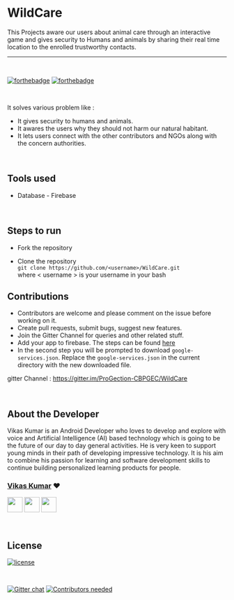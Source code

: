 # WildCare

This Projects aware our users about animal care through an interactive game and gives security to Humans and animals by sharing their real time location to the enrolled trustworthy contacts.


<hr>

<br>

[![forthebadge](http://forthebadge.com/images/badges/built-with-love.svg)](http://forthebadge.com)
[![forthebadge](https://forthebadge.com/images/badges/check-it-out.svg)](https://forthebadge.com)

<br>

It solves various problem like :

* It gives security to humans and animals.
* It awares the users why they should not harm our natural habitant.
* It lets users connect with the other contributors and NGOs along with the concern authorities.

<br>


## Tools used
* Database - Firebase

<br>

## Steps to run

* Fork the repository

* Clone the repository  
  `git clone https://github.com/<username>/WildCare.git`   
  where \< username \> is your username in your bash


## Contributions 

* Contributors are welcome and please comment on the issue before working on it.
* Create pull requests, submit bugs, suggest new features.
* Join the Gitter Channel for queries and other related stuff.
* Add your app to firebase. The steps can be found [here](https://firebase.google.com/docs/database/android/start)
* In the second step you will be prompted to download ```google-services.json```. Replace the ```google-services.json``` in the current directory with the new downloaded file. 


gitter Channel : https://gitter.im/ProGection-CBPGEC/WildCare

<br>

## About the Developer

Vikas Kumar is an Android Developer who loves to develop and explore with voice and Artificial Intelligence (AI) based technology which is going to be the future of our day to day general activities. He is very keen to support young minds in their path of developing impressive technology. It is his aim to combine his passion for learning and software development skills to continue building personalized learning products for people.

### [Vikas Kumar](https://github.com/VikasPandey121) ❤

[<img src="https://image.flaticon.com/icons/svg/185/185964.svg" width="35" padding="10">](https://linkedin.com/in/VikasPandey121/)
[<img src="https://image.flaticon.com/icons/svg/185/185981.svg" width="35" padding="10">](https://www.facebook.com/VikasPandey827)
[<img src="https://image.flaticon.com/icons/svg/185/185985.svg" width="35" padding="10">](https://www.instagram.com/VikasPandey121/)

<br>


## License

[![license](https://img.shields.io/github/license/mashape/apistatus.svg)](#)

<br>

[![Gitter chat](https://badges.gitter.im/gitterHQ/gitter.png)](https://gitter.im/ProGection-CBPGEC/WildCare) 
[![Contributors needed](https://img.shields.io/badge/contributors-needed-yellow.svg)](#)
